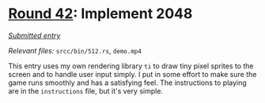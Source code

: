 # [Round 42](https://cg.esolangs.gay/42/): Implement 2048

[*Submitted entry*](https://cg.esolangs.gay/42/#)

*Relevant files:* `srcc/bin/512.rs`, `demo.mp4`

This entry uses my own rendering library `ti` to draw tiny pixel sprites to the screen
and to handle user input simply. I put in some effort to make sure the game runs smoothly
and has a satisfying feel. The instructions to playing are in the `instructions` file, 
but it's very simple. 
